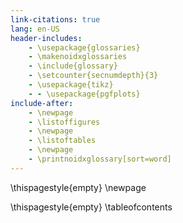 ```yaml
---
link-citations: true
lang: en-US
header-includes:
    - \usepackage{glossaries}
    - \makenoidxglossaries
    - \include{glossary}
    - \setcounter{secnumdepth}{3}
    - \usepackage{tikz}
    - - \usepackage{pgfplots}
include-after:
    - \newpage
    - \listoffigures
    - \newpage
    - \listoftables
    - \newpage
    - \printnoidxglossary[sort=word]
---
```



\thispagestyle{empty}
\newpage

\thispagestyle{empty}
\tableofcontents
